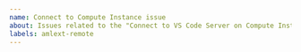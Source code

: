 ```yaml
---
name: Connect to Compute Instance issue
about: Issues related to the "Connect to VS Code Server on Compute Instance" feature
labels: amlext-remote
---
```


<!-- ⚠️⚠️ Do Not Delete This! bug_report_template ⚠️⚠️ -->

<!-- Describe the issue you have experienced. -->
